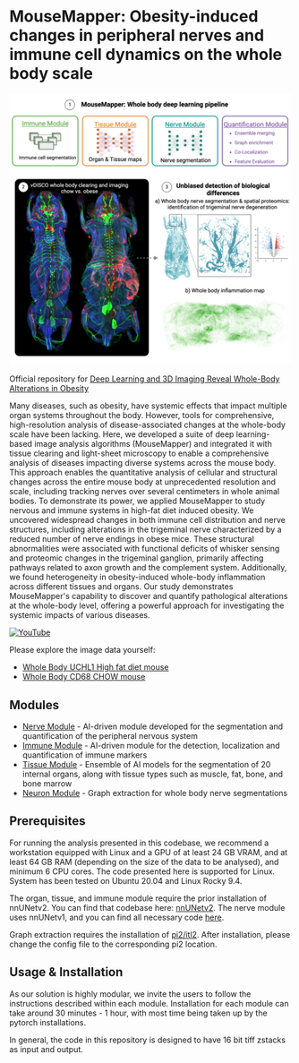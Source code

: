 # MouseMapper: Obesity-induced changes in peripheral nerves and immune cell dynamics on the whole body scale

![GA](./HFD_GA%20(2).png)

Official repository for [Deep Learning and 3D Imaging Reveal Whole-Body Alterations in Obesity](https://doi.org/10.1101/2024.08.18.608300)


Many diseases, such as obesity, have systemic effects that impact multiple organ systems throughout the body. However, tools for comprehensive, high-resolution analysis of disease-associated changes at the whole-body scale have been lacking. Here, we developed a suite of deep learning-based image analysis algorithms (MouseMapper) and integrated it with tissue clearing and light-sheet microscopy to enable a comprehensive analysis of diseases impacting diverse systems across the mouse body. This approach enables the quantitative analysis of cellular and structural changes across the entire mouse body at unprecedented resolution and scale, including tracking nerves over several centimeters in whole animal bodies. To demonstrate its power, we applied MouseMapper to study nervous and immune systems in high-fat diet induced obesity. We uncovered widespread changes in both immune cell distribution and nerve structures, including alterations in the trigeminal nerve characterized by a reduced number of nerve endings in obese mice. These structural abnormalities were associated with functional deficits of whisker sensing and proteomic changes in the trigeminal ganglion, primarily affecting pathways related to axon growth and the complement system. Additionally, we found heterogeneity in obesity-induced whole-body inflammation across different tissues and organs. Our study demonstrates MouseMapper's capability to discover and quantify pathological alterations at the whole-body level, offering a powerful approach for investigating the systemic impacts of various diseases.

[![YouTube](http://i.ytimg.com/vi/yjxQJOu3trE/hqdefault.jpg)](https://www.youtube.com/watch?v=yjxQJOu3trE)

Please explore the image data yourself:
* [Whole Body UCHL1 High fat diet mouse](https://wilddisco.translatum.xyz/datasets/erturk_lab/UCHL1_HFD_788/view#3718,7491,1848,0,1.3)
* [Whole Body CD68 CHOW mouse](https://wilddisco.translatum.xyz/datasets/erturk_lab/CD68_chow_7790/view#2336,4181,2299,0,17.043)

## Modules

* [Nerve Module](./nerve_segmentation/) - AI-driven module developed for the segmentation and quantification of the peripheral nervous system
* [Immune Module](./Inflammation_Module/) - AI-driven module for the detection, localization and quantification of immune markers
* [Tissue Module](./Tissue_Module/) - Ensemble of AI models for the segmentation of 20 internal organs, along with tissue types such as muscle, fat, bone, and bone marrow
* [Neuron Module](./Graph_Module/) - Graph extraction for whole body nerve segmentations


## Prerequisites 

For running the analysis presented in this codebase, we recommend a workstation equipped with Linux and a GPU of at least 24 GB VRAM, and at least 64 GB RAM (depending on the size of the data to be analysed), and minimum 6 CPU cores. The code presented here is supported for Linux. System has been tested on Ubuntu 20.04 and Linux Rocky 9.4.

The organ, tissue, and immune module require the prior installation of nnUNetv2. You can find that codebase here: [nnUNetv2](https://github.com/MIC-DKFZ/nnUNet/tree/master).
The nerve module uses nnUNetv1, and you can find all necessary code [here](./nerve_segmentation/).

Graph extraction requires the installation of [pi2/itl2](https://github.com/arttumiettinen/pi2). After installation, please change the config file to the corresponding pi2 location.

## Usage & Installation

As our solution is highly modular, we invite the users to follow the instructions described within each module. Installation for each module can take around 30 minutes - 1 hour, with most time being taken up by the pytorch installations.

In general, the code in this repository is designed to have 16 bit tiff zstacks as input and output.



